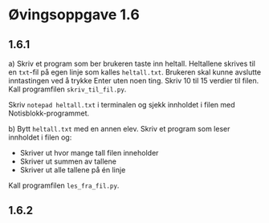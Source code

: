 # Øvingsoppgave 1.6

## 1.6.1
a) Skriv et program som ber brukeren taste inn heltall. Heltallene skrives til en ``txt``-fil på egen linje som kalles ``heltall.txt``. Brukeren skal kunne avslutte inntastingen ved å trykke Enter uten noen ting. Skriv 10 til 15 verdier til filen. Kall programfilen ``skriv_til_fil.py``.

Skriv ``notepad heltall.txt`` i terminalen og sjekk innholdet i filen med Notisblokk-programmet.

b) Bytt ``heltall.txt`` med en annen elev. Skriv et program som leser innholdet i filen og:
- Skriver ut hvor mange tall filen inneholder
- Skriver ut summen av tallene
- Skriver ut alle tallene på én linje

Kall programfilen ``les_fra_fil.py``.

## 1.6.2
